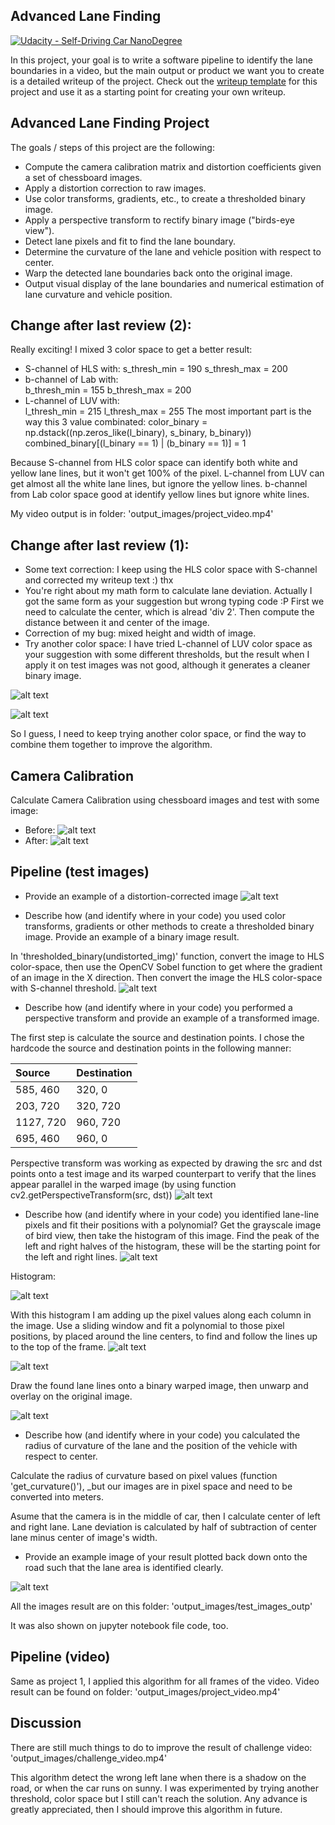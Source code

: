 ## Advanced Lane Finding
[![Udacity - Self-Driving Car NanoDegree](https://s3.amazonaws.com/udacity-sdc/github/shield-carnd.svg)](http://www.udacity.com/drive)


In this project, your goal is to write a software pipeline to identify the lane boundaries in a video, but the main output or product we want you to create is a detailed writeup of the project.  Check out the [writeup template](https://github.com/udacity/CarND-Advanced-Lane-Lines/blob/master/writeup_template.md) for this project and use it as a starting point for creating your own writeup.  

Advanced Lane Finding Project
---
The goals / steps of this project are the following:

* Compute the camera calibration matrix and distortion coefficients given a set of chessboard images.
* Apply a distortion correction to raw images.
* Use color transforms, gradients, etc., to create a thresholded binary image.
* Apply a perspective transform to rectify binary image ("birds-eye view").
* Detect lane pixels and fit to find the lane boundary.
* Determine the curvature of the lane and vehicle position with respect to center.
* Warp the detected lane boundaries back onto the original image.
* Output visual display of the lane boundaries and numerical estimation of lane curvature and vehicle position.

[image1]: ./camera_cal/calibration1.jpg "Before"
[image2]: ./output_images/camera_cal_outp/0.jpg "After"
[image3]: ./output_images/before_after.png
[image4]: ./output_images/threshold.png
[image5]: ./output_images/birdview.png
[image6]: ./output_images/grayscale.png
[image7]: ./output_images/histogram.png
[image8]: ./output_images/slide_window.png
[image9]: ./output_images/slide_window2.png
[image10]: ./output_images/lane_detection.png
[image11]: ./output_images/test_images_outp/test5.jpg
[image12]: ./sample1.png
[image13]: ./sample2.png

Change after last review (2):
---
Really exciting! I mixed 3 color space to get a better result:
* S-channel of HLS with:
    s_thresh_min = 190
    s_thresh_max = 200
* b-channel of Lab with:   
    b_thresh_min = 155
    b_thresh_max = 200
* L-channel of LUV with:    
    l_thresh_min = 215
    l_thresh_max = 255
The most important part is the way this 3 value combinated:
    color_binary = np.dstack((np.zeros_like(l_binary), s_binary, b_binary))
    combined_binary[(l_binary == 1) | (b_binary == 1)] = 1
    
Because S-channel from HLS color space can identify both white and yellow lane lines, but it won't get 100% of the pixel. L-channel from LUV  can get almost all the white lane lines, but ignore the yellow lines. b-channel from Lab color space good at identify yellow lines but ignore white lines.

My video output is in folder: 'output_images/project_video.mp4'


Change after last review (1):
---
* Some text correction: I keep using the HLS color space with S-channel and corrected my writeup text :) thx
* You're right about my math form to calculate lane deviation. Actually I got the same form as your suggestion but wrong typing code :P
First we need to calculate the center, which is alread 'div 2'. Then compute the distance between it and center of the image.
* Correction of my bug: mixed height and width of image.
* Try another color space:
I have tried L-channel of LUV color space as your suggestion with some different thresholds, but the result when I apply it on test images was not good, although it generates a cleaner binary image.

![alt text][image12]

![alt text][image13]

So I guess, I need to keep trying another color space, or find the way to combine them together to improve the algorithm.

Camera Calibration
---
Calculate Camera Calibration using chessboard images and test with some image:

* Before:
![alt text][image1]
* After:
![alt text][image2]

Pipeline (test images)
---
* Provide an example of a distortion-corrected image
![alt text][image3]

* Describe how (and identify where in your code) you used color transforms, gradients or other methods to create a thresholded binary image. Provide an example of a binary image result.

In 'thresholded_binary(undistorted_img)' function, convert the image to HLS color-space, then use the OpenCV Sobel function to get where the gradient of an image in the X direction. Then convert the image the HLS color-space with S-channel threshold.
![alt text][image4]

* Describe how (and identify where in your code) you performed a perspective transform and provide an example of a transformed image.

The first step is calculate the source and destination points. I chose the hardcode the source and destination points in the following manner:

| Source      |    Destination	   |
|:------------|:-------------------|
| 585, 460    | 320, 0			   |
| 203, 720    | 320, 720           |
| 1127, 720	  |	960, 720    	   |
| 695, 460	  | 960, 0             |

Perspective transform was working as expected by drawing the src and dst points onto a test image and its warped counterpart to verify that the lines appear parallel in the warped image (by using function cv2.getPerspectiveTransform(src, dst))
![alt text][image5]

* Describe how (and identify where in your code) you identified lane-line pixels and fit their positions with a polynomial?
Get the grayscale image of bird view, then take the histogram of this image. Find the peak of the left and right halves of the histogram, these will be the starting point for the left and right lines.
![alt text][image6]


Histogram:

![alt text][image7]


With this histogram I am adding up the pixel values along each column in the image. Use a sliding window and fit a polynomial to those pixel positions, by placed around the line centers, to find and follow the lines up to the top of the frame.
![alt text][image8]

![alt text][image9]


Draw the found lane lines onto a binary warped image, then unwarp and overlay on the original image.

![alt text][image10]

* Describe how (and identify where in your code) you calculated the radius of curvature of the lane and the position of the vehicle with respect to center.

Calculate the radius of curvature based on pixel values (function 'get_curvature()'), _but our images are in pixel space and need to be converted into meters. 

Asume that the camera is in the middle of car, then I calculate center of left and right lane. Lane deviation is calculated by half of subtraction of center lane minus center of image's width.

* Provide an example image of your result plotted back down onto the road such that the lane area is identified clearly.

![alt text][image11]

All the images result are on this folder:
'output_images/test_images_outp'

It was also shown on jupyter notebook file code, too.


Pipeline (video)
---
Same as project 1, I applied this algorithm for all frames of the video. Video result can be found on folder:
'output_images/project_video.mp4'


Discussion
---
There are still much things to do to improve the result of challenge video:
'output_images/challenge_video.mp4'

This algorithm detect the wrong left lane when there is a shadow on the road, or when the car runs on sunny. I was experimented by trying another threshold, color space but I still can't reach the solution. Any advance is greatly appreciated, then I should improve this algorithm in future.